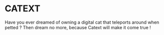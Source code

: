 # CATEXT

Have you ever dreamed of owning a digital cat that teleports around when petted ? Then dream no more, because Catext will make it come true !